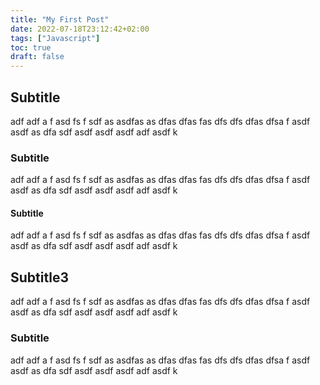 ```yaml
---
title: "My First Post"
date: 2022-07-18T23:12:42+02:00
tags: ["Javascript"]
toc: true
draft: false
---
```


## Subtitle

adf adf a f asd fs f sdf as asdfas as dfas dfas fas dfs dfs dfas dfsa f asdf asdf as dfa sdf asdf asdf asdf adf asdf k

### Subtitle

adf adf a f asd fs f sdf as asdfas as dfas dfas fas dfs dfs dfas dfsa f asdf asdf as dfa sdf asdf asdf asdf adf asdf k

#### Subtitle

adf adf a f asd fs f sdf as asdfas as dfas dfas fas dfs dfs dfas dfsa f asdf asdf as dfa sdf asdf asdf asdf adf asdf k

## Subtitle3

adf adf a f asd fs f sdf as asdfas as dfas dfas fas dfs dfs dfas dfsa f asdf asdf as dfa sdf asdf asdf asdf adf asdf k

### Subtitle

adf adf a f asd fs f sdf as asdfas as dfas dfas fas dfs dfs dfas dfsa f asdf asdf as dfa sdf asdf asdf asdf adf asdf k
